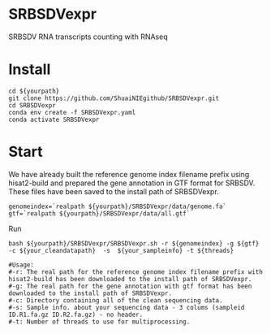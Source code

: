 # SRBSDVexpr
SRBSDV RNA transcripts counting with RNAseq

# Install
```
cd ${yourpath}
git clone https://github.com/ShuaiNIEgithub/SRBSDVexpr.git
cd SRBSDVexpr
conda env create -f SRBSDVexpr.yaml
conda activate SRBSDVexpr
```

# Start

We have already built the reference genome index filename prefix using hisat2-build and prepared the gene annotation in GTF format for SRBSDV.
These files have been saved to the install path of SRBSDVexpr.
```
genomeindex=`realpath ${yourpath}/SRBSDVexpr/data/genome.fa`
gtf=`realpath ${yourpath}/SRBSDVexpr/data/all.gtf`
```

Run
```
bash ${yourpath}/SRBSDVexpr/SRBSDVexpr.sh -r ${genomeindex} -g ${gtf} -c ${your_cleandatapath}  -s  ${your_sampleinfo} -t ${threads}

#Usage:
#-r: The real path for the reference genome index filename prefix with hisat2-build has been downloaded to the install path of SRBSDVexpr.
#-g: The real path for the gene annotation with gtf format has been downloaded to the install path of SRBSDVexpr.
#-c: Directory containing all of the clean sequencing data.
#-s: Sample info. about your sequencing data - 3 colums (sampleid ID.R1.fa.gz ID.R2.fa.gz) - no header.
#-t: Number of threads to use for multiprocessing.
```

